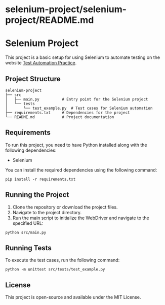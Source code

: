 # selenium-project/selenium-project/README.md

# Selenium Project

This project is a basic setup for using Selenium to automate testing on the website [Test Automation Practice](https://testautomationpractice.blogspot.com/).

## Project Structure

```
selenium-project
├── src
│   ├── main.py          # Entry point for the Selenium project
│   └── tests
│       └── test_example.py  # Test cases for Selenium automation
├── requirements.txt     # Dependencies for the project
└── README.md            # Project documentation
```

## Requirements

To run this project, you need to have Python installed along with the following dependencies:

- Selenium

You can install the required dependencies using the following command:

```
pip install -r requirements.txt
```

## Running the Project

1. Clone the repository or download the project files.
2. Navigate to the project directory.
3. Run the main script to initialize the WebDriver and navigate to the specified URL:

```
python src/main.py
```

## Running Tests

To execute the test cases, run the following command:

```
python -m unittest src/tests/test_example.py
```

## License

This project is open-source and available under the MIT License.